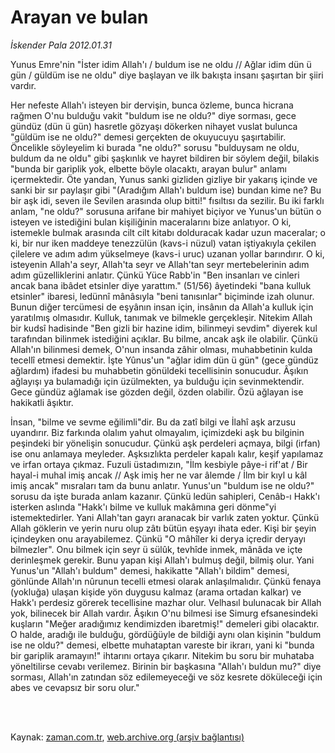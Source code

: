 # Arayan ve bulan

*İskender Pala 2012.01.31*

<td class="columnist-detail">
<p>Yunus Emre'nin "İster idim Allah'ı / buldum ise ne oldu // Ağlar idim dün ü gün / güldüm ise ne oldu" diye başlayan ve ilk bakışta insanı şaşırtan bir şiiri vardır.</p>
<p>
<div id="haberMetinDiv">
<p>Her nefeste Allah'ı isteyen bir dervişin, bunca özleme, bunca hicrana rağmen O'nu bulduğu vakit "buldum ise ne oldu?" diye sorması, gece gündüz (dün ü gün) hasretle gözyaşı dökerken nihayet vuslat bulunca "güldüm ise ne oldu?" demesi gerçekten de okuyucuyu şaşırtabilir. Öncelikle söyleyelim ki burada "ne oldu?" sorusu "bulduysam ne oldu, buldum da ne oldu" gibi şaşkınlık ve hayret bildiren bir söylem değil, bilakis "bunda bir gariplik yok, elbette böyle olacaktı, arayan bulur" anlamı içermektedir. Öte yandan, Yunus sanki gizliden gizliye bir yakarış içinde ve sanki bir sır paylaşır gibi "(Aradığım Allah'ı buldum ise) bundan kime ne? Bu bir aşk idi, seven ile Sevilen arasında olup bitti!" fısıltısı da sezilir. Bu iki farklı anlam, "ne oldu?" sorusuna arifane bir mahiyet biçiyor ve Yunus'un bütün o isteyen ve istediğini bulan kişiliğinin maceralarını bize anlatıyor. O ki, istemekle bulmak arasında cilt cilt kitabı dolduracak kadar uzun maceralar; o ki, bir nur iken maddeye tenezzülün (kavs-i nüzul) vatan iştiyakıyla çekilen çilelere ve adım adım yükselmeye (kavs-i uruc) uzanan yollar barındırır. O ki, isteyenin Allah'a seyr, Allah'ta seyr ve Allah'tan seyr mertebelerinin adım adım güzelliklerini anlatır. Çünkü Yüce Rabb'in "Ben insanları ve cinleri ancak bana ibâdet etsinler diye yarattım." (51/56) âyetindeki "bana kulluk etsinler" ibaresi, ledünnî mânâsıyla "beni tanısınlar" biçiminde izah olunur. Bunun diğer tercümesi de eşyânın insan için, insânın da Allah'a kulluk için yaratılmış olmasıdır. Kulluk, tanımak ve bilmekle gerçekleşir. Nitekim Allah bir kudsî hadisinde "Ben gizli bir hazine idim, bilinmeyi sevdim" diyerek kul tarafından bilinmek istediğini açıklar. Bu bilme, ancak aşk ile olabilir. Çünkü Allah'ın bilinmesi demek, O'nun insanda zâhir olması, muhabbetinin kulda tecellî etmesi demektir. İşte Yûnus'un "ağlar idim dün ü gün" (gece gündüz ağlardım) ifadesi bu muhabbetin gönüldeki tecellisinin sonucudur. Âşıkın ağlayışı ya bulamadığı için üzülmekten, ya bulduğu için sevinmektendir. Gece gündüz ağlamak ise gözden değil, özden olabilir. Özü ağlayan ise hakikatli âşıktır. 
<p>İnsan, "bilme ve sevme eğilimli"dir. Bu da zatî bilgi ve İlahî aşk arzusu uyandırır. Biz farkında olalım yahut olmayalım, içimizdeki aşk bu bilginin peşindeki bir yönelişin sonucudur. Çünkü aşk perdeleri açmaya, bilgi (irfan) ise onu anlamaya meyleder. Aşksızlıkta perdeler kapalı kalır, keşif yapılamaz ve irfan ortaya çıkmaz. Fuzuli üstadımızın, "İlm kesbiyle pâye-i rif'at / Bir hayal-i muhal imiş ancak // Aşk imiş her ne var âlemde / İlm bir kıyl u kâl imiş ancak" mısraları tam da bunu anlatır. Yunus'un "buldum ise ne oldu?" sorusu da işte burada anlam kazanır. Çünkü ledün sahipleri, Cenâb-ı Hakk'ı isterken aslında "Hakk'ı bilme ve kulluk makâmına geri dönme"yi istemektedirler. Yani Allah'tan gayrı aranacak bir varlık zaten yoktur. Çünkü Allah göklerin ve yerin nuru olup zâtı bütün eşyayı ihata eder. Kişi bir şeyin içindeyken onu arayabilemez. Çünkü "O mâhîler ki derya içredir deryayı bilmezler". Onu bilmek için seyr ü sülûk, tevhîde inmek, mânâda ve içte derinleşmek gerekir. Bunu yapan kişi Allah'ı bulmuş değil, bilmiş olur. Yani Yunus'un "Allah'ı buldum" demesi, hakikatte "Allah'ı bildim" demesi, gönlünde Allah'ın nûrunun tecelli etmesi olarak anlaşılmalıdır. Çünkü fenaya (yokluğa) ulaşan kişide yön duygusu kalmaz (arama ortadan kalkar) ve Hakk'ı perdesiz görerek tecellisine mazhar olur. Velhasıl bulunacak bir Allah yok, bilinecek bir Allah vardır. Âşıkın O'nu bilmesi ise Simurg efsanesindeki kuşların "Meğer aradığımız kendimizden ibaretmiş!" demeleri gibi olacaktır. O halde, aradığı ile bulduğu, gördüğüyle de bildiği aynı olan kişinin "buldum ise ne oldu?" demesi, elbette muhataptan vareste bir ikrarı, yani ki "bunda bir gariplik aramayın!" ihtarını ortaya çıkarır. Nitekim bu soru bir muhataba yöneltilirse cevabı verilemez. Birinin bir başkasına "Allah'ı buldun mu?" diye sorması, Allah'ın zatından söz edilemeyeceği ve söz kesrete döküleceği için abes ve cevapsız bir soru olur."</p></p></div>
</p>


<p><br>
		 </br></p></td>

Kaynak: [zaman.com.tr](http://zaman.com.tr/yazar.do?yazino=1237770), [web.archive.org (arşiv bağlantısı)](http://web.archive.org/web/20120411181647/http://www.zaman.com.tr:80/yazar.do?yazino=1237770)
